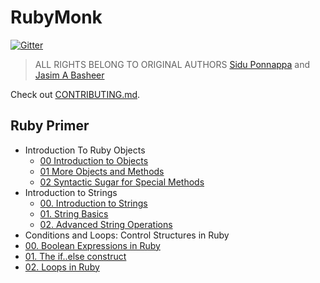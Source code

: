 # RubyMonk
[![Gitter](https://img.shields.io/gitter/room/nwjs/nw.js.svg?style=flat-square)](https://gitter.im/rubymonk-back/Lobby#)
> ALL RIGHTS BELONG TO ORIGINAL AUTHORS [Sidu Ponnappa](https://twitter.com/ponnappa)  and [Jasim A Basheer](https://twitter.com/jasim_ab)

Check out [CONTRIBUTING.md](https://github.com/Fahrenhei7/rubymonk/blob/master/CONTRIBUTING.md).

## Ruby Primer
- Introduction To Ruby Objects
  - [00 Introduction to Objects](https://github.com/Fahrenhei7/rubymonk/blob/master/ruby_primer/introduction_to_ruby_objects/0_0_introduction_to_objects.md)
  - [01 More Objects and Methods](https://github.com/Fahrenhei7/rubymonk/blob/master/ruby_primer/introduction_to_ruby_objects/0_1_more_objects_and_methods.md)
  - [02 Syntactic Sugar for Special Methods](https://github.com/Fahrenhei7/rubymonk/blob/master/ruby_primer/introduction_to_ruby_objects/0_2_syntactic_sugar_for_special_methods.md)
- Introduction to Strings
  - [00. Introduction to Strings](https://github.com/Fahrenhei7/rubymonk/blob/master/ruby_primer/introduction_to_strings/1_0_introduction_to_strings.md)
  - [01. String Basics](https://github.com/Fahrenhei7/rubymonk/blob/master/ruby_primer/introduction_to_strings/1_1_string_basics.md)
  - [02. Advanced String Operations](https://github.com/Fahrenhei7/rubymonk/blob/master/ruby_primer/introduction_to_strings/1_2_advanced_string_operations.md)
- Conditions and Loops: Control Structures in Ruby
 - [00. Boolean Expressions in Ruby](https://github.com/Fahrenhei7/rubymonk/blob/master/ruby_primer/conditions_and_loops_control_structures_in_ruby/2_0_boolean_expressions_in_ruby.md)
 - [01. The if..else construct](https://github.com/Fahrenhei7/rubymonk/blob/master/ruby_primer/conditions_and_loops_control_structures_in_ruby/2_1_the_if_else_construct.md)
 - [02. Loops in Ruby](https://github.com/Fahrenhei7/rubymonk/blob/master/ruby_primer/conditions_and_loops_control_structures_in_ruby/2_2_loops_in_ruby.md)
